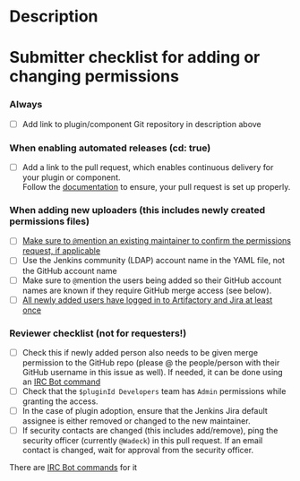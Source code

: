 <!-- This PR template only applies to permission changes. Ignore it for changes to the tool updating permissions in Artifactory -->

# Description

<!-- fill in description here, this will at least be a link to a GitHub repository, and often also links to hosting request, and @mentioning other committers/maintainers as per the checklist below -->

# Submitter checklist for adding or changing permissions

<!--
Make sure to implement all relevant entries (see section headers to when they apply) and mark them as checked (by replacing the space between brackets with an "x").
-->

### Always

- [ ] Add link to plugin/component Git repository in description above

### When enabling automated releases (cd: true)

- [ ] Add a link to the pull request, which enables continuous delivery for your plugin or component.  
Follow the [documentation](https://www.jenkins.io/doc/developer/publishing/releasing-cd/) to ensure, your pull request is set up properly.

### When adding new uploaders (this includes newly created permissions files)

- [ ] [Make sure to `@`mention an existing maintainer to confirm the permissions request, if applicable](https://github.com/jenkins-infra/repository-permissions-updater/#requesting-permissions)
- [ ] Use the Jenkins community (LDAP) account name in the YAML file, not the GitHub account name
- [ ] Make sure to `@`mention the users being added so their GitHub account names are known if they require GitHub merge access (see below).
- [ ] [All newly added users have logged in to Artifactory and Jira at least once](https://github.com/jenkins-infra/repository-permissions-updater/#requesting-permissions)

### Reviewer checklist (not for requesters!)

- [ ] Check this if newly added person also needs to be given merge permission to the GitHub repo (please @ the people/person with their GitHub username in this issue as well). If needed, it can be done using an [IRC Bot command](https://jenkins.io/projects/infrastructure/ircbot/#github-repo-management)
- [ ] Check that the `$pluginId Developers` team has `Admin` permissions while granting the access.
- [ ] In the case of plugin adoption, ensure that the Jenkins Jira default assignee is either removed or changed to the new maintainer.
- [ ] If security contacts are changed (this includes add/remove), ping the security officer (currently `@Wadeck`) in this pull request. If an email contact is changed, wait for approval from the security officer.

There are [IRC Bot commands](https://jenkins.io/projects/infrastructure/ircbot/#issue-tracker-management) for it

